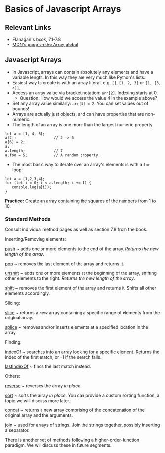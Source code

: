 # Basics of Javascript Arrays

## Relevant Links

- Flanagan's book, 7.1-7.8
- [MDN's page on the Array global](https://developer.mozilla.org/en-US/docs/Web/JavaScript/Reference/Global_Objects/Array)

## Javascript Arrays

- In Javascript, arrays can contain absolutely any elements and have a variable length. In this way they are very much like Python's lists.
- Easiest way to create is with an array literal, e.g. `[]`, `[1, 2, 3]` or `[1, [3, 4]]`.
- Access an array value via bracket notation: `arr[2]`. Indexing starts at 0.
    - Question: How would we access the value 4 in the example above?
- Set any array value similarly: `arr[5] = 2`. You can set values out of bounds!
- Arrays are actually just objects, and can have properties that are non-numeric.
- The length of an array is one more than the largest numeric property.
```
let a = [1, 4, 5];
a[2];                 // 2 -> 5
a[6] = 2;
a;
a.length;             // 7
a.foo = 5;            // A random property.
```
- The most basic way to iterate over an array's elements is with a `for` loop:
```
let a = [1,2,3,4];
for (let i = 0; i < a.length; i += 1) {
   console.log(a[i]);
}
```

**Practice:** Create an array containing the squares of the numbers from 1 to 10.

### Standard Methods

Consult individual method pages as well as section 7.8 from the book.

Inserting/Removing elements:

[push](https://developer.mozilla.org/en-US/docs/Web/JavaScript/Reference/Global_Objects/Array/push)
  ~ adds one or more elements to the end of the array. *Returns the new length of the array*.

[pop](https://developer.mozilla.org/en-US/docs/Web/JavaScript/Reference/Global_Objects/Array/pop)
  ~ removes the last element of the array and returns it.

[unshift](https://developer.mozilla.org/en-US/docs/Web/JavaScript/Reference/Global_Objects/Array/unshift)
  ~ adds one or more elements at the beginning of the array, shifting other elements to the right. *Returns the new length of the array*.

[shift](https://developer.mozilla.org/en-US/docs/Web/JavaScript/Reference/Global_Objects/Array/shift)
  ~ removes the first element of the array and returns it. Shifts all other elements accordingly.

Slicing:

[slice](https://developer.mozilla.org/en-US/docs/Web/JavaScript/Reference/Global_Objects/Array/slice)
  ~ returns a *new* array containing a specific range of elements from the original array.

[splice](https://developer.mozilla.org/en-US/docs/Web/JavaScript/Reference/Global_Objects/Array/splice)
  ~ removes and/or inserts elements at a specified location in the array.

Finding:

[indexOf](https://developer.mozilla.org/en-US/docs/Web/JavaScript/Reference/Global_Objects/Array/indexOf)
  ~ searches into an array looking for a specific element. Returns the index of the first match, or -1 if the search fails.

[lastIndexOf](https://developer.mozilla.org/en-US/docs/Web/JavaScript/Reference/Global_Objects/Array/lastIndexOf)
  ~ finds the last match instead.

Others:

[reverse](https://developer.mozilla.org/en-US/docs/Web/JavaScript/Reference/Global_Objects/Array/reverse)
  ~ reverses the array *in place*.

[sort](https://developer.mozilla.org/en-US/docs/Web/JavaScript/Reference/Global_Objects/Array/sort)
  ~ sorts the array *in place*. You can provide a custom sorting function, a topic we will discuss more later.

[concat](https://developer.mozilla.org/en-US/docs/Web/JavaScript/Reference/Global_Objects/Array/concat)
  ~ returns a new array comprising of the concatenation of the original array and the arguments.

[join](https://developer.mozilla.org/en-US/docs/Web/JavaScript/Reference/Global_Objects/Array/join)
  ~ used for arrays of strings. Join the strings together, possibly inserting a separator.

There is another set of methods following a higher-order-function paradigm. We will discuss these in future segments.


